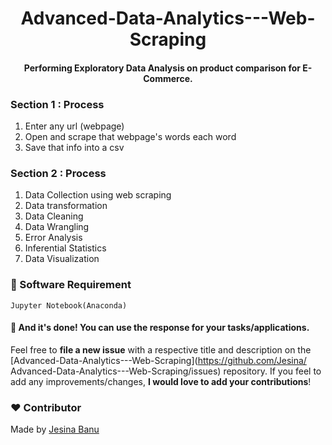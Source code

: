 <h1 align="center">Advanced-Data-Analytics---Web-Scraping</h1>

<div align= "center">
  <h4>Performing Exploratory Data Analysis on product comparison for E-Commerce.</h4>
</div>

### Section 1 : Process

1. Enter any url (webpage)
2. Open and scrape that webpage's words each word
3. Save that info into a csv 

### Section 2 : Process

1. Data Collection using web scraping
2. Data transformation
3. Data Cleaning
4. Data Wrangling
5. Error Analysis
6. Inferential Statistics
7. Data Visualization

### :key: Software Requirement
```
Jupyter Notebook(Anaconda)
```

#### :clap: And it's done! You can use the response for your tasks/applications.
Feel free to **file a new issue** with a respective title and description on the [Advanced-Data-Analytics---Web-Scraping](https://github.com/Jesina/
Advanced-Data-Analytics---Web-Scraping/issues) repository. If you feel to add any improvements/changes, **I would love to add your contributions**! 

### :heart: Contributor
Made by [Jesina Banu](https://github.com/Jesina)

